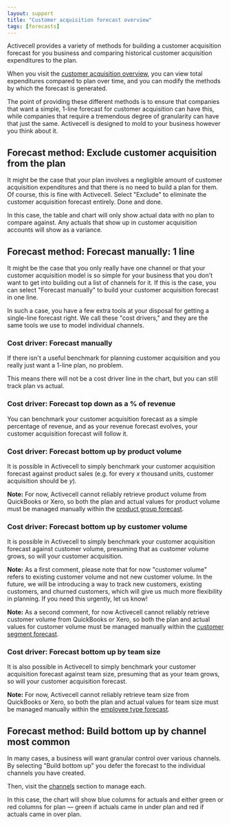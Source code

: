 ```yaml
---
layout: support
title: "Customer acquisition forecast overview"
tags: [forecasts]
---
```


Activecell provides a variety of methods for building a customer acquisition forecast for you business and comparing historical customer acquisition expenditures to the plan.

When you visit the [customer acquisition overview](), you can view total expenditures compared to plan over time, and you can modify the methods by which the forecast is generated.

The point of providing these different methods is to ensure that companies that want a simple, 1-line forecast for customer acquisition can have this, while companies that require a tremendous degree of granularity can have that just the same. Activecell is designed to mold to your business however you think about it.

## Forecast method: Exclude customer acquisition from the plan

It might be the case that your plan involves a negligible amount of customer acquisition expenditures and that there is no need to build a plan for them. Of course, this is fine with Activecell. Select "Exclude" to eliminate the customer acquisition forecast entirely. Done and done.

<!-- screenshot -->

In this case, the table and chart will only show actual data with no plan to compare against. Any actuals that show up in customer acquisition accounts will show as a variance.

## Forecast method: Forecast manually: 1 line

It might be the case that you only really have one channel or that your customer acquisition model is so simple for your business that you don't want to get into building out a list of channels for it. If this is the case, you can select "Forecast manually" to build your customer acquisition forecast in one line.

<!-- screenshot -->

In such a case, you have a few extra tools at your disposal for getting a single-line forecast right. We call these "cost drivers," and they are the same tools we use to model individual channels.

### Cost driver: Forecast manually

If there isn't a useful benchmark for planning customer acquisition and you really just want a 1-line plan, no problem.

<!-- screenshot -->

This means there will not be a cost driver line in the chart, but you can still track plan vs actual.

### Cost driver: Forecast top down as a % of revenue

<!-- screenshot -->

You can benchmark your customer acquisition forecast as a simple percentage of revenue, and as your revenue forecast evolves, your customer acquisition forecast will follow it.

### Cost driver: Forecast bottom up by product volume

It is possible in Activecell to simply benchmark your customer acquisition forecast against product sales (e.g. for every _x_ thousand units, customer acquisition should be _y_).

<!-- screenshot -->

**Note:** For now, Activecell cannot reliably retrieve product volume from QuickBooks or Xero, so both the plan and actual values for product volume must be managed manually within the [product group forecast]().

### Cost driver: Forecast bottom up by customer volume

It is possible in Activecell to simply benchmark your customer acquisition forecast against customer volume, presuming that as customer volume grows, so will your customer acquisition.

<!-- screenshot -->

**Note:** As a first comment, please note that for now "customer volume" refers to existing customer volume and not new customer volume. In the future, we will be introducing a way to track new customers, existing customers, and churned customers, which will give us much more flexibility in planning. If you need this urgently, let us know!

**Note:** As a second comment, for now Activecell cannot reliably retrieve customer volume from QuickBooks or Xero, so both the plan and actual values for customer volume must be managed manually within the [customer segment forecast]().

### Cost driver: Forecast bottom up by team size

It is also possible in Activecell to simply benchmark your customer acquisition forecast against team size, presuming that as your team grows, so will your customer acquisition forecast.

<!-- screenshot -->

**Note:** For now, Activecell cannot reliably retrieve team size from QuickBooks or Xero, so both the plan and actual values for team size must be managed manually within the [employee type forecast]().

## Forecast method: Build bottom up by channel **most common**

In many cases, a business will want granular control over various channels. By selecting "Build bottom up" you defer the forecast to the individual channels you have created.

Then, visit the [channels]() section to manage each.

<!-- screenshot -->

In this case, the chart will show blue columns for actuals and either green or red columns for plan — green if actuals came in under plan and red if actuals came in over plan.